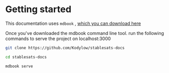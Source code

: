 # Getting started

This documentation uses `mdbook` , [which you can download here](https://rust-lang.github.io/mdBook/guide/installation.html)

Once you've downloaded the mdbook command line tool. run the following commands to serve the project on localhost:3000

```bash
git clone https://github.com/Kodylow/stablesats-docs

cd stablesats-docs

mdbook serve
```